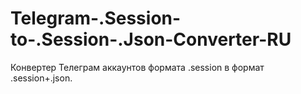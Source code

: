 # Telegram-.Session-to-.Session-.Json-Converter-RU
Конвертер Телеграм аккаунтов формата .session  в формат .session+.json. 
